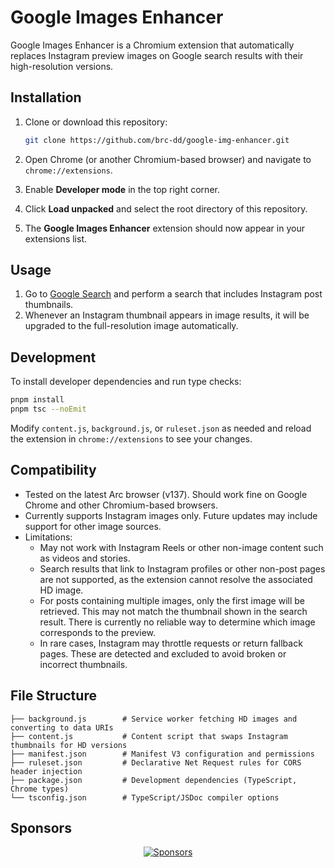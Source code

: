# Google Images Enhancer

Google Images Enhancer is a Chromium extension that automatically replaces Instagram preview images on Google search results with their high-resolution versions.

## Installation

1. Clone or download this repository:

   ```bash
   git clone https://github.com/brc-dd/google-img-enhancer.git
   ```

2. Open Chrome (or another Chromium-based browser) and navigate to `chrome://extensions`.
3. Enable **Developer mode** in the top right corner.
4. Click **Load unpacked** and select the root directory of this repository.
5. The **Google Images Enhancer** extension should now appear in your extensions list.

## Usage

1. Go to [Google Search](https://www.google.com/) and perform a search that includes Instagram post thumbnails.
2. Whenever an Instagram thumbnail appears in image results, it will be upgraded to the full-resolution image automatically.

## Development

To install developer dependencies and run type checks:

```bash
pnpm install
pnpm tsc --noEmit
```

Modify `content.js`, `background.js`, or `ruleset.json` as needed and reload the extension in `chrome://extensions` to see your changes.

## Compatibility

- Tested on the latest Arc browser (v137). Should work fine on Google Chrome and other Chromium-based browsers.
- Currently supports Instagram images only. Future updates may include support for other image sources.
- Limitations:
  - May not work with Instagram Reels or other non-image content such as videos and stories.
  - Search results that link to Instagram profiles or other non-post pages are not supported, as the extension cannot resolve the associated HD image.
  - For posts containing multiple images, only the first image will be retrieved. This may not match the thumbnail shown in the search result. There is currently no reliable way to determine which image corresponds to the preview.
  - In rare cases, Instagram may throttle requests or return fallback pages. These are detected and excluded to avoid broken or incorrect thumbnails.

## File Structure

```
├── background.js        # Service worker fetching HD images and converting to data URIs
├── content.js           # Content script that swaps Instagram thumbnails for HD versions
├── manifest.json        # Manifest V3 configuration and permissions
├── ruleset.json         # Declarative Net Request rules for CORS header injection
├── package.json         # Development dependencies (TypeScript, Chrome types)
└── tsconfig.json        # TypeScript/JSDoc compiler options
```

## Sponsors

<p align="center">
  <a href="https://cdn.jsdelivr.net/gh/brc-dd/static/sponsors.svg">
    <img alt="Sponsors" src="https://cdn.jsdelivr.net/gh/brc-dd/static/sponsors.svg"/>
  </a>
</p>
